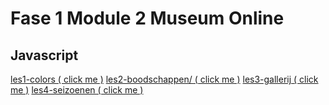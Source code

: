 # Fase 1 Module 2 Museum Online
## Javascript

[les1-colors ( click me )](http://32867.hosts1.ma-cloud.nl/les1-colors/)
[les2-boodschappen/ ( click me )](http://32867.hosts1.ma-cloud.nl/les2-boodschappen/)
[les3-gallerij ( click me )](http://32867.hosts1.ma-cloud.nl/les3-gallerij/)
[les4-seizoenen ( click me )](http://32867.hosts1.ma-cloud.nl/les4-seizoenen/)